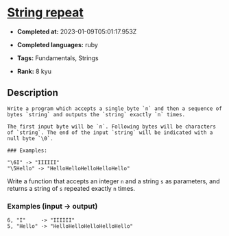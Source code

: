 # [String repeat](https://www.codewars.com/kata/57a0e5c372292dd76d000d7e)

- **Completed at:** 2023-01-09T05:01:17.953Z

- **Completed languages:** ruby

- **Tags:** Fundamentals, Strings

- **Rank:** 8 kyu

## Description

~~~if:bf
Write a program which accepts a single byte `n` and then a sequence of bytes `string` and outputs the `string` exactly `n` times.

The first input byte will be `n`. Following bytes will be characters of `string`. The end of the input `string` will be indicated with a null byte `\0`.

### Examples:

"\6I" -> "IIIIII"
"\5Hello" -> "HelloHelloHelloHelloHello"
~~~

Write a function that accepts an integer `n` and a string `s` as parameters, and returns a string of `s` repeated exactly `n` times.

### Examples (input -> output)

```
6, "I"     -> "IIIIII"
5, "Hello" -> "HelloHelloHelloHelloHello"
```
